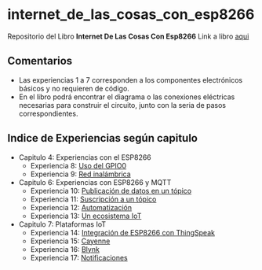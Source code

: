 # internet_de_las_cosas_con_esp8266
Repositorio del Libro **Internet De Las Cosas Con Esp8266**
Link a libro [aqui](https://www.marcombo.com/internet-de-las-cosas-con-esp8266-9788426727237/)

## Comentarios

 - Las experiencias 1 a 7 corresponden a los componentes electrónicos básicos y no requieren de código.
 - En el libro podrá encontrar el diagrama o las conexiones eléctricas necesarias para construir el circuito, junto con la seria de pasos correspondientes.

## Indice de Experiencias según capitulo

 - Capitulo 4: Experiencias con el ESP8266
	 - Experiencia 8: [Uso del GPIO0](https://github.com/gsampallo/internet_de_las_cosas_con_esp8266/blob/main/Button/Button.ino)
	 - Experiencia 9: [Red inalámbrica](https://github.com/gsampallo/internet_de_las_cosas_con_esp8266/blob/main/WiFiWebServer/WiFiWebServer.ino)
 - Capitulo 6: Experiencias con ESP8266 y MQTT
	 - Experiencia 10: [Publicación de datos en un tópico](https://github.com/gsampallo/internet_de_las_cosas_con_esp8266/blob/main/experiencia10/experiencia10.ino)
	 - Experiencia 11: [Suscripción a un tópico](https://github.com/gsampallo/internet_de_las_cosas_con_esp8266/blob/main/experiencia11/experiencia11.ino)
	 - Experiencia 12: [Automatización](https://github.com/gsampallo/internet_de_las_cosas_con_esp8266/tree/main/experiencia12)
	 - Experiencia 13: [Un ecosistema IoT](https://github.com/gsampallo/internet_de_las_cosas_con_esp8266/tree/main/experiencia13)
 - Capitulo 7: Plataformas IoT
	 - Experiencia 14: [Integración de ESP8266 con ThingSpeak](https://github.com/gsampallo/internet_de_las_cosas_con_esp8266/blob/main/experiencia14/experiencia14.ino)
	 - Experiencia 15: [Cayenne](https://github.com/gsampallo/internet_de_las_cosas_con_esp8266/blob/main/experiencia15/experiencia15.ino)
	 - Experiencia 16: [Blynk](https://github.com/gsampallo/internet_de_las_cosas_con_esp8266/blob/main/experiencia16/experiencia16.ino)
	 - Experiencia 17: [Notificaciones](https://github.com/gsampallo/internet_de_las_cosas_con_esp8266/blob/main/experiencia17/experiencia17.ino)

